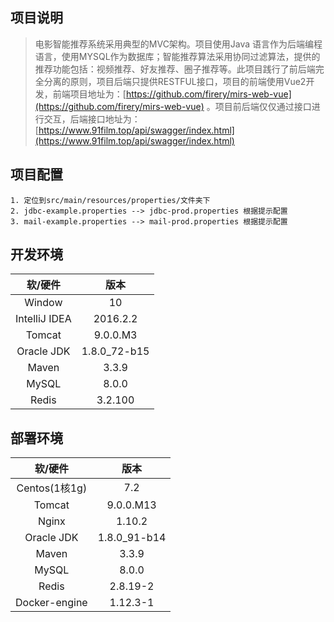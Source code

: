 ## 项目说明
> 电影智能推荐系统采用典型的MVC架构。项目使用Java 语言作为后端编程语言，使用MYSQL作为数据库；智能推荐算法采用协同过滤算法，提供的推荐功能包括：视频推荐、好友推荐、圈子推荐等。此项目践行了前后端完全分离的原则，项目后端只提供RESTFUL接口，项目的前端使用Vue2开发，前端项目地址为：[https://github.com/firery/mirs-web-vue](https://github.com/firery/mirs-web-vue) 。项目前后端仅仅通过接口进行交互，后端接口地址为：[https://www.91film.top/api/swagger/index.html](https://www.91film.top/api/swagger/index.html)

## 项目配置

```
1. 定位到src/main/resources/properties/文件夹下
2. jdbc-example.properties --> jdbc-prod.properties 根据提示配置
3. mail-example.properties --> mail-prod.properties 根据提示配置
```

## 开发环境
| 软/硬件 | 版本 |
| :------: | :------: |
| Window | 10 |
| IntelliJ IDEA | 2016.2.2 |
| Tomcat | 9.0.0.M3|
| Oracle JDK| 1.8.0_72-b15 |
| Maven | 3.3.9 |
| MySQL | 8.0.0 |
| Redis | 3.2.100 |

## 部署环境
| 软/硬件 | 版本 |
| :------: | :------: |
| Centos(1核1g) | 7.2 |
| Tomcat | 9.0.0.M13|
| Nginx | 1.10.2 |
| Oracle JDK| 1.8.0_91-b14 |
| Maven | 3.3.9 |
| MySQL | 8.0.0 |
| Redis | 2.8.19-2 |
| Docker-engine | 1.12.3-1|
